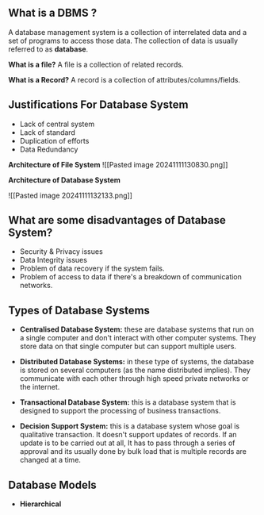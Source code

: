 ## What is a DBMS ?
A database management system is a collection of interrelated data and a set of programs to access those data. The collection of data is usually referred to as **database**.

**What is a file?**
A file is a collection of related records.

**What is a Record?**
A record is a collection of attributes/columns/fields.

## Justifications For Database System
- Lack of central system
- Lack of standard
- Duplication of efforts
- Data Redundancy

**Architecture of File System**
![[Pasted image 20241111130830.png]]


**Architecture of Database System**

![[Pasted image 20241111132133.png]]
## What are some disadvantages of Database System?
- Security & Privacy issues
- Data Integrity issues
- Problem of data recovery if the system fails.
- Problem of access to data if there's a breakdown of communication networks.

## Types of Database Systems
- **Centralised Database System:** these are database systems that run on a single computer and don't interact with other computer systems. They store data on that single computer but can support multiple users.

- **Distributed Database Systems:** in these type of systems, the database is stored on several computers (as the name distributed implies). They communicate with each other through high speed private networks or the internet.

- **Transactional Database System:** this is a database system that is designed to support the processing of business transactions.

- **Decision Support System:** this is a database system whose goal is qualitative transaction. It doesn't support updates of records. If an update is to be carried out at all, It has to pass through a series of approval and its usually done by bulk load that is multiple records are changed at a time.

## Database Models
- **Hierarchical** 